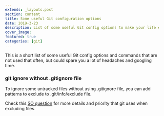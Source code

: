 ```yaml
---
extends: _layouts.post
section: content
title: Some useful Git configuration options
date: 2019-3-23
description: List of some useful Git config options to make your life easier
cover_image: 
featured: true
categories: [git]
---
```


This is a short list of some useful Git config options and commands that are not used that often, but could spare you a lot of headaches and googling time.

### git ignore without .gitignore file

To ignore some untracked files without using .gitignore file, you can add patterns to exclude to .git/info/exclude file.

Check this [SO question](https://stackoverflow.com/questions/653454/how-do-you-make-git-ignore-files-without-using-gitignore) for more details and priority that git uses when excluding files.